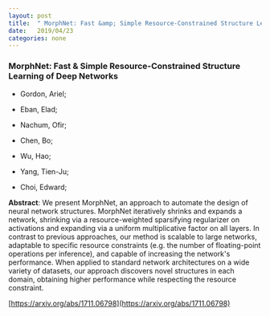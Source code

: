 ```yaml
---
layout: post
title:  " MorphNet: Fast &amp; Simple Resource-Constrained Structure Learning of Deep Networks"
date:   2019/04/23
categories: none
---
```




### MorphNet: Fast &amp; Simple Resource-Constrained Structure Learning of Deep Networks



* Gordon, Ariel; 

* Eban, Elad; 

* Nachum, Ofir; 

* Chen, Bo; 

* Wu, Hao; 

* Yang, Tien-Ju; 

* Choi, Edward; 





**Abstract**:  We present MorphNet, an approach to automate the design of neural network structures. MorphNet iteratively shrinks and expands a network, shrinking via a resource-weighted sparsifying regularizer on activations and expanding via a uniform multiplicative factor on all layers. In contrast to previous approaches, our method is scalable to large networks, adaptable to specific resource constraints (e.g. the number of floating-point operations per inference), and capable of increasing the network&#39;s performance. When applied to standard network architectures on a wide variety of datasets, our approach discovers novel structures in each domain, obtaining higher performance while respecting the resource constraint. 



 [https://arxiv.org/abs/1711.06798](https://arxiv.org/abs/1711.06798) 

